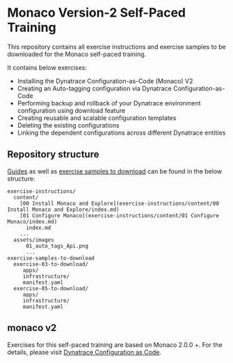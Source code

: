 # Monaco Version-2 Self-Paced Training

This repository contains all exercise instructions and exercise samples to be downloaded for the Monaco self-paced training.

It contains below exercises:
- Installing the Dynatrace Configuration-as-Code (Monaco) V2
- Creating an Auto-tagging configuration via Dynatrace Configuration-as-Code
- Performing backup and rollback of your Dynatrace environment configuration using download feature
- Creating reusable and scalable configuration templates
- Deleting the existing configurations
- Linking the dependent configurations across different Dynatrace entities

## Repository structure

[Guides](exercise-instructions/content) as well as [exercise samples to download](exercise-samples-to-download) can be found in the below structure:

```
exercise-instructions/
  content/
    [00 Install Monaco and Explore](exercise-instructions/content/00 Install Monaco and Explore/index.md)
    [01 Configure Monaco](exercise-instructions/content/01 Configure Monaco/index.md)
      index.md
    ...
  assets/images
      01_auto_tags_Api.png
      ...
exercise-samples-to-download
  exercise-03-to-download/
     apps/
     infrastructure/
     manifest.yaml
  exercise-05-to-download/
     apps/
     infrastructure/
     manifest.yaml
```


## monaco v2

Exercises for this self-paced training are based on Monaco 2.0.0 +. For the details, please visit [Dynatrace Configuration as Code](https://github.com/Dynatrace/dynatrace-configuration-as-code).


